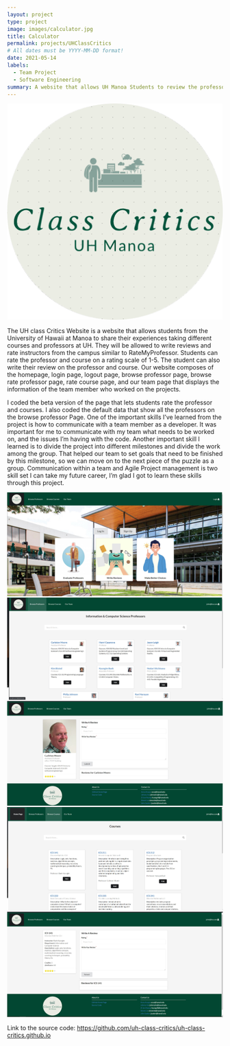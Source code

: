 ```yaml
---
layout: project
type: project
image: images/calculator.jpg
title: Calculator
permalink: projects/UHClassCritics
# All dates must be YYYY-MM-DD format!
date: 2021-05-14
labels:
  - Team Project
  - Software Engineering 
summary: A website that allows UH Manoa Students to review the professor and course 
---
```


<img class="ui medium left image" src="../images/classcritic.png">

The UH class Critics Website is a website that allows students from the University of Hawaii at Manoa to share their experiences taking different courses and professors at UH. They will be allowed to write reviews and rate instructors from the campus similar to RateMyProfessor. Students can rate the professor and course on a rating scale of 1-5. The student can also write their review on the professor and course. Our website composes of the homepage, login page, logout page, browse professor page, browse rate professor page, rate course page, and our team page that displays the information of the team member who worked on the projects.

I coded the beta version of the page that lets students rate the professor and courses. I also coded the default data that show all the professors on the browse professor Page. One of the important skills I’ve learned from the project is how to communicate with a team member as a developer. It was important for me to communicate with my team what needs to be worked on, and the issues I’m having with the code. Another important skill I learned is to divide the project into different milestones and divide the work among the group. That helped our team to set goals that need to be finished by this milestone, so we can move on to the next piece of the puzzle as a group. Communication within a team and Agile Project management is two skill set I can take my future career, I’m glad I got to learn these skills through this project.

<img class="ui medium left image" src="../images/homepage.jpg">
<img class="ui medium left image" src="../images/professor_page.jpg">
<img class="ui medium left image" src="../images/certain_professor.jpg">
<img class="ui medium left image" src="../images/browse_course.jpg">
<img class="ui medium left image" src="../images/certain_course.jpg">

Link to the source code: https://github.com/uh-class-critics/uh-class-critics.github.io

